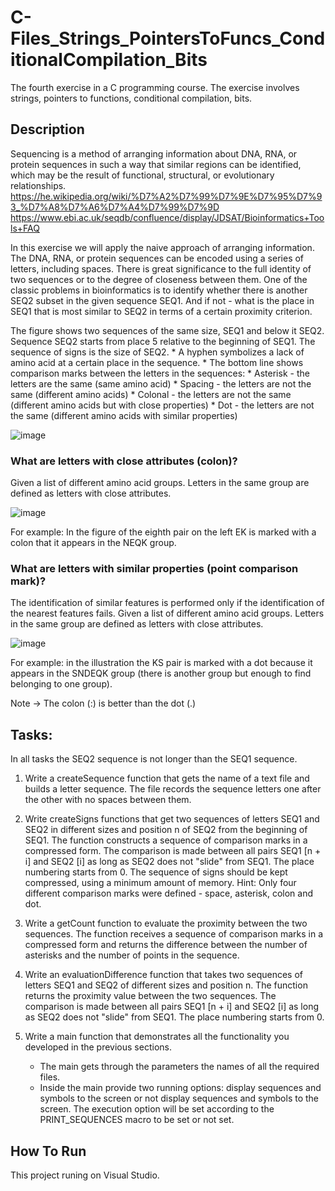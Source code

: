 # C-Files_Strings_PointersToFuncs_ConditionalCompilation_Bits

The fourth exercise in a C programming course. 
The exercise involves strings, pointers to functions, conditional compilation, bits.

## Description

Sequencing is a method of arranging information about DNA, RNA, or protein sequences in such a way that similar regions can be identified, which may be the result of functional, structural, or evolutionary relationships.
https://he.wikipedia.org/wiki/%D7%A2%D7%99%D7%9E%D7%95%D7%93_%D7%A8%D7%A6%D7%A4%D7%99%D7%9D
https://www.ebi.ac.uk/seqdb/confluence/display/JDSAT/Bioinformatics+Tools+FAQ

In this exercise we will apply the naive approach of arranging information.
The DNA, RNA, or protein sequences can be encoded using a series of letters, including spaces.
There is great significance to the full identity of two sequences or to the degree of closeness between them. One of the classic problems in bioinformatics is to identify whether there is another SEQ2 subset in the given sequence SEQ1. And if not - what is the place in SEQ1 that is most similar to SEQ2 in terms of a certain proximity criterion.

The figure shows two sequences of the same size, SEQ1 and below it SEQ2. Sequence SEQ2 starts from place 5 relative to the beginning of SEQ1. The sequence of signs is the size of SEQ2.
    * A hyphen symbolizes a lack of amino acid at a certain place in the sequence.
    * The bottom line shows comparison marks between the letters in the sequences:
    * Asterisk - the letters are the same (same amino acid)
    * Spacing - the letters are not the same (different amino acids)
    * Colonal - the letters are not the same (different amino acids but with close properties)
    * Dot - the letters are not the same (different amino acids with similar properties)

![image](https://user-images.githubusercontent.com/74857750/149570800-db1c3ce6-8ceb-4a70-8d28-38524bdf3f33.png)

### What are letters with close attributes (colon)?
Given a list of different amino acid groups.
Letters in the same group are defined as letters with close attributes.

![image](https://user-images.githubusercontent.com/74857750/149570911-67400647-e28e-4cc1-8278-1d575499ef09.png)

For example: In the figure of the eighth pair on the left EK is marked with a colon that it appears in the NEQK group.

### What are letters with similar properties (point comparison mark)?
The identification of similar features is performed only if the identification of the nearest features fails.
Given a list of different amino acid groups.
Letters in the same group are defined as letters with close attributes.

![image](https://user-images.githubusercontent.com/74857750/149571025-603341b2-eacc-40bc-afcb-583d32b19b5a.png)

For example: in the illustration the KS pair is marked with a dot because it appears in the SNDEQK group (there is another group but enough to find belonging to one group).

Note -> The colon (:) is better than the dot (.)

## Tasks:

In all tasks the SEQ2 sequence is not longer than the SEQ1 sequence.

1. Write a createSequence function that gets the name of a text file and builds a letter sequence. The file records the sequence letters one after the other with no spaces between them.

2. Write createSigns functions that get two sequences of letters SEQ1 and SEQ2 in different sizes and position n of SEQ2 from the beginning of SEQ1. The function constructs a sequence of comparison marks in a compressed form.
The comparison is made between all pairs SEQ1 [n + i] and SEQ2 [i] as long as SEQ2 does not "slide" from SEQ1. The place numbering starts from 0.
The sequence of signs should be kept compressed, using a minimum amount of memory.
Hint: Only four different comparison marks were defined - space, asterisk, colon and dot.

3. Write a getCount function to evaluate the proximity between the two sequences. The function receives a sequence of comparison marks in a compressed form and returns the difference between the number of asterisks and the number of points in the sequence.
 
4. Write an evaluationDifference function that takes two sequences of letters SEQ1 and SEQ2 of different sizes and position n. The function returns the proximity value between the two sequences. The comparison is made between all pairs SEQ1 [n + i] and SEQ2 [i] as long as SEQ2 does not "slide" from SEQ1. The place numbering starts from 0.

5. Write a main function that demonstrates all the functionality you developed in the previous sections.
    * The main gets through the parameters the names of all the required files.
    * Inside the main provide two running options: display sequences and symbols to the screen or not display sequences and symbols to the screen. The execution option will be         set according to the PRINT_SEQUENCES macro to be set or not set.

## How To Run 
This project runing on Visual Studio.
